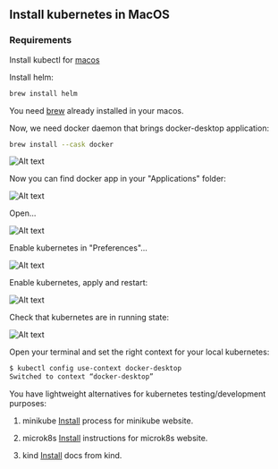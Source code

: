 ## Install kubernetes in MacOS

### Requirements

Install kubectl for [macos](https://kubernetes.io/docs/tasks/tools/install-kubectl-macos/)

Install helm:

```bash
brew install helm
```

You need [brew](https://brew.sh/) already installed in your macos.

Now, we need docker daemon that brings docker-desktop application:

```bash
brew install --cask docker
```
![Alt text](https://www.endpointdev.com/blog/2022/06/getting-started-with-docker-and-kubernetes-on-macos/image-01.webp "docker desktop")

Now you can find docker app in your "Applications" folder:

![Alt text](https://www.endpointdev.com/blog/2022/06/getting-started-with-docker-and-kubernetes-on-macos/image-02.webp "docker desktop")

Open...

![Alt text](https://www.endpointdev.com/blog/2022/06/getting-started-with-docker-and-kubernetes-on-macos/image-03.webp "docker desktop")

Enable kubernetes in "Preferences"...

![Alt text](https://www.endpointdev.com/blog/2022/06/getting-started-with-docker-and-kubernetes-on-macos/image-07.webp "docker desktop")

Enable kubernetes, apply and restart:

![Alt text](https://www.endpointdev.com/blog/2022/06/getting-started-with-docker-and-kubernetes-on-macos/image-08.webp "docker desktop")

Check that kubernetes are in running state:

![Alt text](https://www.endpointdev.com/blog/2022/06/getting-started-with-docker-and-kubernetes-on-macos/image-09.webp "docker desktop")

Open your terminal and set the right context for your local kubernetes:

```bash
$ kubectl config use-context docker-desktop
Switched to context “docker-desktop”
```


You have lightweight alternatives for kubernetes testing/development purposes:

1. minikube
[Install](https://minikube.sigs.k8s.io/docs/start/) process for minikube website.

2. microk8s
[Install](https://microk8s.io/#install-microk8s) instructions for microk8s website.

3. kind
[Install](https://kind.sigs.k8s.io/docs/user/quick-start/) docs from kind.
